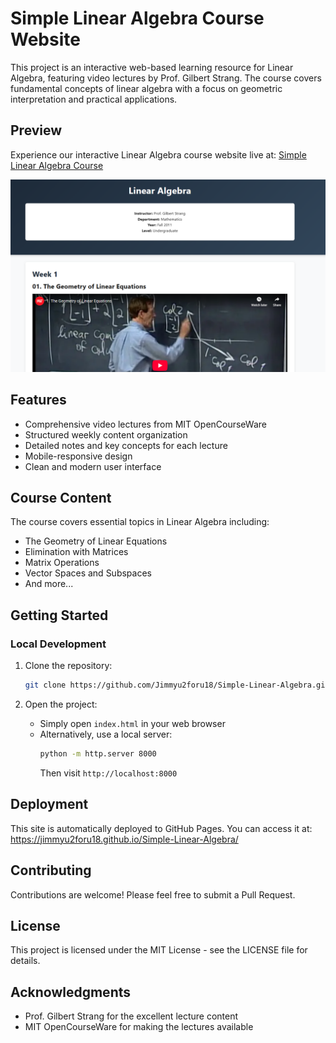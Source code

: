 # Simple Linear Algebra Course Website

This project is an interactive web-based learning resource for Linear Algebra, featuring video lectures by Prof. Gilbert Strang. The course covers fundamental concepts of linear algebra with a focus on geometric interpretation and practical applications.

## Preview

Experience our interactive Linear Algebra course website live at: [Simple Linear Algebra Course](https://jimmyu2foru18.github.io/Simple-Linear-Algebra/)

![Website Preview](preview.png)

## Features

- Comprehensive video lectures from MIT OpenCourseWare
- Structured weekly content organization
- Detailed notes and key concepts for each lecture
- Mobile-responsive design
- Clean and modern user interface

## Course Content

The course covers essential topics in Linear Algebra including:

- The Geometry of Linear Equations
- Elimination with Matrices
- Matrix Operations
- Vector Spaces and Subspaces
- And more...

## Getting Started

### Local Development

1. Clone the repository:
   ```bash
   git clone https://github.com/Jimmyu2foru18/Simple-Linear-Algebra.git
   ```

2. Open the project:
   - Simply open `index.html` in your web browser
   - Alternatively, use a local server:
     ```bash
     python -m http.server 8000
     ```
     Then visit `http://localhost:8000`

## Deployment

This site is automatically deployed to GitHub Pages. You can access it at: https://jimmyu2foru18.github.io/Simple-Linear-Algebra/

## Contributing

Contributions are welcome! Please feel free to submit a Pull Request.

## License

This project is licensed under the MIT License - see the LICENSE file for details.

## Acknowledgments

- Prof. Gilbert Strang for the excellent lecture content
- MIT OpenCourseWare for making the lectures available
